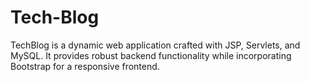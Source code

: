 # Tech-Blog
TechBlog is a dynamic web application crafted with JSP, Servlets, and MySQL. It provides robust backend functionality while incorporating Bootstrap for a responsive frontend.
